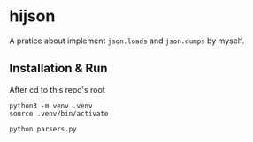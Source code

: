 # hijson
 
A pratice about implement `json.loads` and `json.dumps` by myself.

## Installation & Run

After cd to this repo's root

```
python3 -m venv .venv
source .venv/bin/activate

python parsers.py
```
